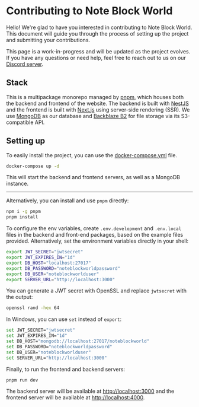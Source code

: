 # Contributing to Note Block World

Hello! We're glad to have you interested in contributing to Note Block World. This document will guide you through the process of setting up the project and submitting your contributions.

This page is a work-in-progress and will be updated as the project evolves. If you have any questions or need help, feel free to reach out to us on our [Discord server](https://discord.gg/open-note-block-studio-608692895179997252).

## Stack

This is a multipackage monorepo managed by [pnpm](https://pnpm.io/), which houses both the backend and frontend of the website. The backend is built with [NestJS](https://nestjs.com/) and the frontend is built with [Next.js](https://nextjs.org/) using server-side rendering (SSR). We use [MongoDB](https://www.mongodb.com/) as our database and [Backblaze B2](https://www.backblaze.com/cloud-storage) for file storage via its S3-compatible API.

## Setting up

To easily install the project, you can use the [docker-compose.yml](docker-compose.yml) file.

```bash
docker-compose up -d
```

This will start the backend and frontend servers, as well as a MongoDB instance.

---

Alternatively, you can install and use `pnpm` directly:

```bash
npm i -g pnpm
pnpm install
```

To configure the env variables, create `.env.development` and `.env.local` files in the backend and front-end packages, based on the example files provided. Alternatively, set the environment variables directly in your shell:

```bash
export JWT_SECRET="jwtsecret"
export JWT_EXPIRES_IN="1d"
export DB_HOST="localhost:27017"
export DB_PASSWORD="noteblockworldpassword"
export DB_USER="noteblockworlduser"
export SERVER_URL="http://localhost:3000"
```

You can generate a JWT secret with OpenSSL and replace `jwtsecret` with the output:

```bash
openssl rand -hex 64
```

In Windows, you can use `set` instead of `export`:

```bash
set JWT_SECRET="jwtsecret"
set JWT_EXPIRES_IN="1d"
set DB_HOST="mongodb://localhost:27017/noteblockworld"
set DB_PASSWORD="noteblockworldpassword"
set DB_USER="noteblockworlduser"
set SERVER_URL="http://localhost:3000"
```

Finally, to run the frontend and backend servers:

```bash
pnpm run dev
```

The backend server will be available at [http://localhost:3000](http://localhost:3000) and the frontend server will be available at [http://localhost:4000](http://localhost:4000).
